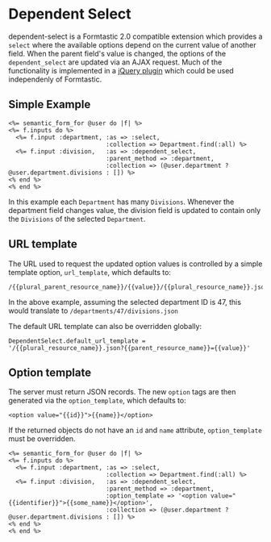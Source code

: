 # Dependent Select #

dependent-select is a Formtastic 2.0 compatible extension which provides a `select` where the available options depend on the current value of another field.  When the parent field's value is changed, the options of the `dependent_select` are updated via an AJAX request.  Much of the functionality is implemented in a [jQuery plugin](https://github.com/topsail/dependent-select/blob/master/lib/assets/javascripts/dependent-select.js) which could be used independenly of Formtastic.

## Simple Example ##

    <%= semantic_form_for @user do |f| %>
    <%= f.inputs do %>
      <%= f.input :department, :as => :select,
                               :collection => Department.find(:all) %>
      <%= f.input :division,   :as => :dependent_select,
                               :parent_method => :department,
                               :collection => (@user.department ? @user.department.divisions : []) %>
    <% end %>
    <% end %>

In this example each `Department` has many `Divisions`.  Whenever the department field changes value, the division field is updated to contain only the `Divisions` of the selected `Department`.

## URL template ##

The URL used to request the updated option values is controlled by a simple template option, `url_template`, which defaults to:

    /{{plural_parent_resource_name}}/{{value}}/{{plural_resource_name}}.json

In the above example, assuming the selected department ID is 47, this would translate to `/departments/47/divisions.json`

The default URL template can also be overridden globally:

    DependentSelect.default_url_template = '/{{plural_resource_name}}.json?{{parent_resource_name}}={{value}}'

## Option template ##

The server must return JSON records.  The new `option` tags are then generated via the `option_template`, which defaults to:

    <option value="{{id}}">{{name}}</option>

If the returned objects do not have an `id` and `name` attribute, `option_template` must be overridden.

    <%= semantic_form_for @user do |f| %>
    <%= f.inputs do %>
      <%= f.input :department, :as => :select,
                               :collection => Department.find(:all) %>
      <%= f.input :division,   :as => :dependent_select,
                               :parent_method => :department,
                               :option_template => '<option value="{{identifier}}">{{some_name}}</option>',
                               :collection => (@user.department ? @user.department.divisions : []) %>
    <% end %>
    <% end %>


